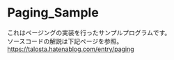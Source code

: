 # Paging_Sample
これはページングの実装を行ったサンプルプログラムです。<br/>
ソースコードの解説は下記ページを参照。<br/>
https://talosta.hatenablog.com/entry/paging
